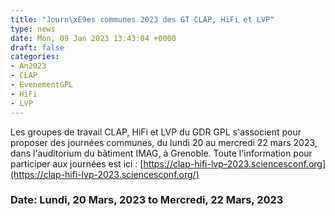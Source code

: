 ```yaml
---
title: "Journ\xE9es communes 2023 des GT CLAP, HiFi et LVP"
type: news
date: Mon, 09 Jan 2023 13:43:04 +0000
draft: false
categories:
- An2023
- CLAP
- EvenementGPL
- HiFi
- LVP
---
```


Les groupes de travail CLAP, HiFi et LVP du GDR GPL s'associent pour proposer des journées communes, du lundi 20 au mercredi 22 mars 2023, dans l'auditorium du bâtiment IMAG, à Grenoble. Toute l'information pour participer aux journées est ici : [https://clap-hifi-lvp-2023.sciencesconf.org](https://clap-hifi-lvp-2023.sciencesconf.org/)

### Date: Lundi, 20 Mars, 2023 to Mercredi, 22 Mars, 2023
